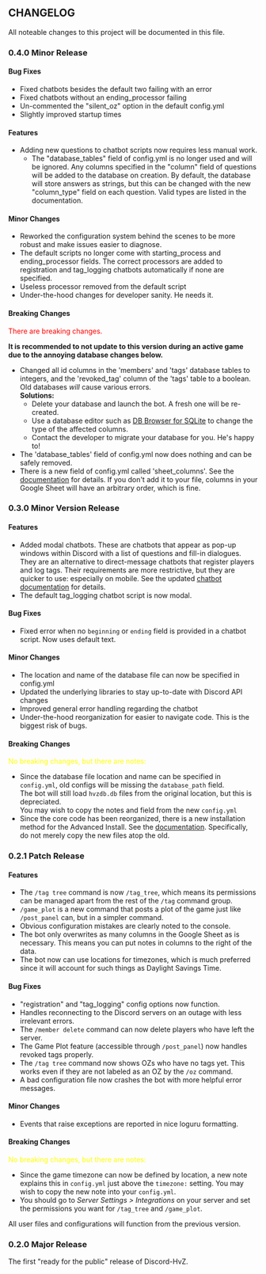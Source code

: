 ## CHANGELOG

All noteable changes to this project will be documented in this file.

### 0.4.0 Minor Release

#### Bug Fixes

- Fixed chatbots besides the default two failing with an error
- Fixed chatbots without an ending_processor failing
- Un-commented the "silent_oz" option in the default config.yml
- Slightly improved startup times

#### Features

- Adding new questions to chatbot scripts now requires less manual work.
  - The "database_tables" field of config.yml is no longer used and will be ignored. Any columns specified in the "column"
  field of questions will be added to the database on creation. By default, the database will store answers as strings,
  but this can be changed with the new "column_type" field on each question. Valid types are listed in the documentation.

#### Minor Changes


- Reworked the configuration system behind the scenes to be more robust and make issues easier to diagnose.
- The default scripts no longer come with starting_process and ending_processor fields. 
  The correct processors are added to registration and tag_logging chatbots automatically if none are specified.
- Useless processor removed from the default script
- Under-the-hood changes for developer sanity. He needs it.

#### Breaking Changes

<font color="red"> There are breaking changes. </font> 

**It is recommended to not update to this version during an active game due to the annoying database changes below.**

- Changed all id columns in the 'members' and 'tags' database tables to integers, 
and the 'revoked_tag' column of the 'tags' table to a boolean.
Old databases *will* cause various errors.  
**Solutions:**
  - Delete your database and launch the bot. A fresh one will be re-created.
  - Use a database editor such as [DB Browser for SQLite](https://sqlitebrowser.org/) to change the
  type of the affected columns.
  - Contact the developer to migrate your database for you. He's happy to!
- The 'database_tables' field of config.yml now does nothing and can be safely removed.
- There is a new field of config.yml called 'sheet_columns'. See the [documentation](https://conner-anderson.github.io/discord-hvz-docs/0.4.0/config_options/#sheet_columns) for details.
If you don't add it to your file, columns in your Google Sheet will have an arbitrary order, which is fine.

### 0.3.0 Minor Version Release

#### Features

- Added modal chatbots. These are chatbots that appear as pop-up windows within Discord with a list of questions and fill-in dialogues.
They are an alternative to direct-message chatbots that register players and log tags.
Their requirements are more restrictive, but they are quicker to use: especially on mobile.
See the updated [chatbot documentation](https://conner-anderson.github.io/discord-hvz-docs/0.3.0/customized_chatbots/) for details.
- The default tag_logging chatbot script is now modal.

#### Bug Fixes
- Fixed error when no `beginning` or `ending` field is provided in a chatbot script. Now uses default text.

#### Minor Changes

- The location and name of the database file can now be specified in config.yml
- Updated the underlying libraries to stay up-to-date with Discord API changes
- Improved general error handling regarding the chatbot
- Under-the-hood reorganization for easier to navigate code. This is the biggest risk of bugs.

#### Breaking Changes

<font color="yellow"> No breaking changes, but there are notes: </font> 

- Since the database file location and name can be specified in `config.yml`, old configs will be missing the `database_path` field.  
The bot will still load `hvzdb.db` files from the original location, but this is depreciated.  
You may wish to copy the notes and field from the new `config.yml`
- Since the core code has been reorganized, there is a new installation method for the Advanced Install. See the [documentation](https://conner-anderson.github.io/discord-hvz-docs/0.3.0/installation/#updating).
Specifically, do not merely copy the new files atop the old. 

### 0.2.1 Patch Release

#### Features

- The `/tag tree` command is now `/tag_tree`, which means its permissions can be managed apart from the rest of the `/tag` command group.
- `/game_plot` is a new command that posts a plot of the game just like `/post_panel` can, but in a simpler command.
- Obvious configuration mistakes are clearly noted to the console.
- The bot only overwrites as many columns in the Google Sheet as is necessary. This means you can put notes in columns to the right of the data.
- The bot now can use locations for timezones, which is much preferred since it will account for such things as Daylight Savings Time.

#### Bug Fixes
- "registration" and "tag_logging" config options now function.
- Handles reconnecting to the Discord servers on an outage with less irrelevant errors.
- The `/member delete` command can now delete players who have left the server.
- The Game Plot feature (accessible through `/post_panel`) now handles revoked tags properly.
- The `/tag tree` command now shows OZs who have no tags yet. This works even if they are not labeled as an OZ by the `/oz` command.
- A bad configuration file now crashes the bot with more helpful error messages.

#### Minor Changes

- Events that raise exceptions are reported in nice loguru formatting.
#### Breaking Changes

<font color="yellow"> No breaking changes, but there are notes: </font> 

- Since the game timezone can now be defined by location, a new note explains this in `config.yml` just above the `timezone:` setting. 
You may wish to copy the new note into your `config.yml`.
- You should go to *Server Settings > Integrations* on your server and set the permissions you want for `/tag_tree` and `/game_plot`.

All user files and configurations will function from the previous version.
### 0.2.0 Major Release

The first "ready for the public" release of Discord-HvZ.
